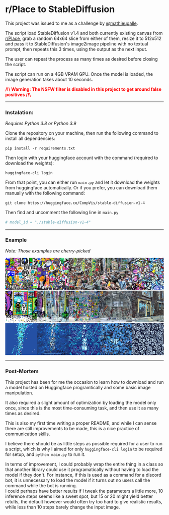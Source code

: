 # r/Place to StableDiffusion

This project was issued to me as a challenge by <a class="user-mention" data-hovercard-type="user" data-hovercard-url="/users/mathieugalle/hovercard" href="/mathieugalle">@mathieugalle</a>.

The script load StableDiffusion v1.4 and both currently existing canvas from [r/Place](https://www.reddit.com/r/place/), grab a random 64x64 slice from either of them, resize it to 512x512 and pass it to StableDiffusion's image2image pipeline with no textual prompt, then repeats this 3 times, using the output as the next input.

The user can repeat the process as many times as desired before closing the script.

The script can run on a 4GB VRAM GPU. Once the model is loaded, the image generation takes about 10 seconds.

**<span style='color:red;'>/!\\ Warning: The NSFW filter is disabled in this project to get around false positives /!\\</span>**

---
### Instalation:
*Requires Python 3.8 or Python 3.9*

Clone the repository on your machine, then run the following command to install all dependencies:
```
pip install -r requirements.txt
```
Then login with your huggingface account with the command (required to download the weights):
```
huggingface-cli login
```
From that point, you can either run `main.py` and let it download the weights from huggingface automatically. Or if you prefer, you can download them manually with the following command:
```
git clone https://huggingface.co/CompVis/stable-diffusion-v1-4
```
Then find and uncomment the following line in `main.py`
```python
# model_id = "./stable-diffusion-v1-4"
```

---
### Example
*Note: Those examples are cherry-picked*

<img src="examples/example_1.png" />
<img src="examples/example_2.png" />
<img src="examples/example_3.png" />


---
### Post-Mortem
This project has been for me the occasion to learn how to download and run a model hosted on Huggingface programtically and some basic image manipulation.

It also required a slight amount of optimization by loading the model only once, since this is the most time-consuming task, and then use it as many times as desired.

This is also my first time writing a proper README, and while I can sense there are still improvements to be made, this is a nice practice of communication skills.

I believe there should be as little steps as possible required for a user to run a script, which is why I aimed for only `huggingface-cli login` to be required for setup, and `python main.py` to run it.

In terms of improvement, I could probably wrap the entire thing in a class so that another library could use it programatically without having to load the model if they don't. For instance, if this is used as a command for a discord bot, it is unnecessary to load the model if it turns out no users call the command while the bot is running.<br>
I could perhaps have better results if I tweak the parameters a little more, 10 inference steps seems like a sweet spot, but 15 or 20 might yield better retults, the default however would often try too hard to give realistic results, while less than 10 steps barely change the input image.